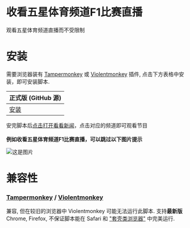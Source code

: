 # 收看五星体育频道F1比赛直播<br>
观看五星体育频道直播而不受限制

# 安装
需要浏览器装有 [Tampermonkey](https://tampermonkey.net/) 或 [Violentmonkey](https://violentmonkey.github.io/) 插件, 点击下方表格中安装，即可安装脚本.

|正式版 (GitHub 源)                                                                           |
|---------------------------------------------------------------------------------------------|
| [安装](https://g.geeck.eu.org/https://raw.githubusercontent.com/Popukok/smg_live/refs/heads/main/smg_fivestar.user.js)  |

安完脚本后[点击打开看看新闻](https://live.kankanews.com/huikan)，点击对应的频道即可观看节目<br>
<br>
**例如收看五星体育频道F1比赛直播，可以跳过以下图片提示**

![这是图片](https://p.statickksmg.com/cont/2023/10/08/image_1696731269_qOxBpp34.jpg "")

# 兼容性
### [Tampermonkey](https://tampermonkey.net/) / [Violentmonkey](https://violentmonkey.github.io/)
兼容, 但在较旧的浏览器中 Violentmonkey 可能无法运行此脚本.
支持**最新版** Chrome, Firefox, 不保证脚本能在 Safari 和 ["套壳类浏览器"](https://www.jianshu.com/p/67d790a8f221) 中完美运行.
